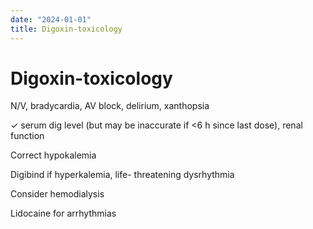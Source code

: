 ```yaml
---
date: "2024-01-01"
title: Digoxin-toxicology
---
```


# Digoxin-toxicology

N/V, bradycardia, AV block, delirium, xanthopsia

✓ serum dig level (but may be inaccurate if <6 h since last dose), renal function

Correct hypokalemia

Digibind if hyperkalemia, life- threatening dysrhythmia

Consider hemodialysis

Lidocaine for arrhythmias
